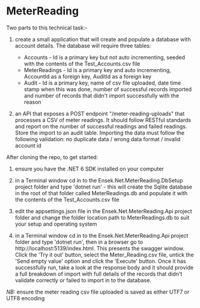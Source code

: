 # MeterReading

Two parts to this technical task:-

1. create a small application that will create and populate a database with account details. The database will require three tables:
   - Accounts - Id is a primary key but not auto incrementing, seeded with the contents of the Test_Accounts.csv file
   - MeterReadings - Id is a primary key and auto incrementing, AccountId as a foreign key, AuditId as a foreign key
   - Audit - Id is a primary key, name of csv file uploaded, date time stamp when this was done, number of successful records imported and number of records that didn't import successfully with the reason

2. an API that exposes a POST endpoint "/meter-reading-uploads" that processes a CSV of meter readings. It should follow RESTful standards and report on the number of successful readings and failed readings. Store the import to an audit table. Importing the data must follow the following validation: no duplicate data / wrong data format / invalid account id

After cloning the repo, to get started:
1. ensure you have the .NET 6 SDK installed on your computer

2. in a Terminal window cd in to the Ensek.Net.MeterReading.DbSetup project folder and type 'dotnet run' - this will create the Sqlite database in the root of that folder called MeterReadings.db and populate it with the contents of the Test_Accounts.csv file

3. edit the appsettings.json file in the Ensek.Net.MeterReading.Api project folder and change the folder location path to MeterReadings.db to suit your setup and operating system

4. in a Terminal window cd in to the Ensek.Net.MeterReading.Api project folder and type 'dotnet run', then in a browser go to http://localhost:5139/index.html. This presents the swagger window. Click the 'Try it out' button, select the Meter_Reading.csv file, untick the 'Send empty value' option and click the 'Execute' button. Once it has successfully run, take a look at the response body and it should provide a full breakdown of import with full details of the records that didn't validate correctly or failed to import in to the database.

*NB:* ensure the meter reading csv file uploaded is saved as either UTF7 or UTF8 encoding